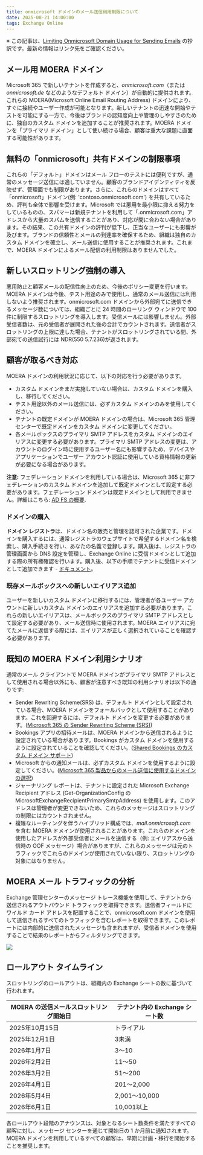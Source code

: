```yaml
---
title: onmicrosoft ドメインのメール送信利用制限について
date: 2025-08-21 14:00:00
tags: Exchange Online
---
```

※ この記事は、[Limiting Onmicrosoft Domain Usage for Sending Emails](https://techcommunity.microsoft.com/blog/exchange/limiting-onmicrosoft-domain-usage-for-sending-emails/4446167) の抄訳です。最新の情報はリンク先をご確認ください。

## メール用 MOERA ドメイン

Microsoft 365 で新しいテナントを作成すると、*onmicrosoft.com*（または *onmicrosoft.de* などのようなデフォルト ドメイン）が自動的に提供されます。これらの MOERA(Microsoft Online Email Routing Address) ドメインにより、すぐに接続やユーザー作成が可能となります。新しいテナントの迅速な開始やテストを可能にする一方で、今後はブランドの認知度向上や管理のしやすさのために、独自のカスタム ドメインを追加することが推奨されます。MOERA ドメインを「プライマリ ドメイン」として使い続ける場合、顧客は重大な課題に直面する可能性があります。

## 無料の「onmicrosoft」共有ドメインの制限事項

これらの「デフォルト」ドメインはメール フローのテストには便利ですが、通常のメッセージ送信には適していません。顧客のブランドアイデンティティを反映せず、管理面でも制限があります。さらに、これらのドメインはすべて「onmicrosoft」ドメイン(例: 'contoso.onmicrosoft.com') を共有しているため、評判も全体で影響を受けます。Microsoft では悪用を最小限に抑える努力をしているものの、スパマーは新規テナントを利用して「.onmicrosoft.com」アドレスから大量のスパムを送信することがあり、対応が間に合わない場合があります。その結果、この共有ドメインの評判が低下し、正当なユーザーにも影響が及びます。ブランドの信頼性とメールの到達率を確保するため、組織は独自のカスタム ドメインを確立し、メール送信に使用することが推奨されます。これまで、MOERA ドメインによるメール配信の利用制限はありませんでした。

## 新しいスロットリング強制の導入

悪用防止と顧客メールの配信性向上のため、今後のポリシー変更を行います。MOERA ドメインは今後、テスト用途のみで使用し、通常のメール送信には利用しないよう推奨されます。onmicrosoft.com ドメインから外部宛てに送信できるメッセージ数については、組織ごとに 24 時間のローリング ウィンドウで 100 件に制限するスロットリングを導入します。受信メールには影響しません。外部受信者数は、元の受信者が展開された後の合計でカウントされます。送信者がスロットリングの上限に達した場合、テナントがスロットリングされている間、外部宛ての送信試行には NDR(550 5.7.236)が返されます。

## 顧客が取るべき対応

MOERA ドメインの利用状況に応じて、以下の対応を行う必要があります。

- カスタム ドメインをまだ実施していない場合は、カスタム ドメインを購入し、移行してください。
- テスト用途以外のメール送信には、必ずカスタム ドメインのみを使用してください。
- テナントの既定ドメインが MOERA ドメインの場合は、Microsoft 365 管理センターで既定ドメインをカスタム ドメインに変更してください。
- 各メールボックスのプライマリ SMTP アドレスをカスタム ドメインのエイリアスに変更する必要があります。プライマリ SMTP アドレスの変更は、アカウントのログイン時に使用するユーザー名にも影響するため、デバイスやアプリケーションでユーザー アカウント認証に使用している資格情報の更新が必要になる場合があります。

**注意:** フェデレーション ドメインを利用している場合は、Microsoft 365 に非フェデレーションのカスタム ドメインを追加して既定ドメインとして設定する必要があります。フェデレーション ドメインは既定ドメインとして利用できません。詳細はこちら: [AD FS の概要](https://learn.microsoft.com/windows-server/identity/ad-fs/ad-fs-overview).

### ドメインの購入

**ドメイン レジストラ**は、ドメイン名の販売と管理を認可された企業です。ドメインを購入するには、通常レジストラのウェブサイトで希望するドメイン名を検索し、購入手続きを行い、あなたの名義で登録します。購入後は、レジストラの管理画面から DNS 設定を管理し、Exchange Online に受信ドメインとして追加する際の所有権確認を行います。購入後、以下の手順でテナントに受信ドメインとして追加できます - [ドキュメント](https://learn.microsoft.com/exchange/mail-flow-best-practices/manage-accepted-domains/manage-accepted-domains)。

### 既存メールボックスへの新しいエイリアス追加

ユーザーを新しいカスタム ドメインに移行するには、管理者が各ユーザー アカウントに新しいカスタム ドメインのエイリアスを追加する必要があります。これらの新しいエイリアスは、メールボックスのプライマリ SMTP アドレスとして設定する必要があり、メール送信時に使用されます。MOERA エイリアスに宛てたメールに返信する際には、エイリアスが正しく選択されていることを確認する必要があります。

## 既知の MOERA ドメイン利用シナリオ

通常のメール クライアントで MOERA ドメインがプライマリ SMTP アドレスとして使用される場合以外にも、顧客が注意すべき既知の利用シナリオは以下の通りです:

- Sender Rewriting Scheme(SRS) は、デフォルト ドメインとして設定されている場合、MOERA ドメインをフォールバックとして使用することがあります。これを回避するには、デフォルト ドメインを変更する必要があります。([Microsoft 365 の Sender Rewriting Scheme (SRS)](https://learn.microsoft.com/exchange/reference/sender-rewriting-scheme))
- Bookings アプリの招待メールは、MOERA ドメインから送信されるように設定されている場合があります。Bookings がカスタム ドメインを使用するように設定されていることを確認してください。([Shared Bookings のカスタム ドメイン サポート](https://learn.microsoft.com/microsoft-365/bookings/custom-domain-support))
- Microsoft からの通知メールは、必ずカスタム ドメインを使用するように設定してください。([Microsoft 365 製品からのメール送信に使用するドメインの選択](https://learn.microsoft.com/microsoft-365/admin/email/select-domain-to-use-for-email-from-microsoft-365-products))
- ジャーナリング レポートは、テナントに設定された Microsoft Exchange Recipient アドレス (Get-OrganizationConfig の MicrosoftExchangeRecipientPrimarySmtpAddress) を使用します。このアドレスは管理者が変更できないため、これらのメッセージはスロットリングの制限にはカウントされません。
- 複雑なルーティングを伴うハイブリッド構成では、*mail.onmicrosoft.com* を含む MOERA ドメインが使用されることがあります。これらのドメインを使用したアドレスが外部受信者にメールを送信する（例: エイリアスから送信時の OOF メッセージ）場合がありますが、これらのメッセージは元のトラフィックでこれらのドメインが使用されていない限り、スロットリングの対象にはなりません。

## MOERA メール トラフィックの分析

Exchange 管理センターのメッセージ トレース機能を使用して、テナントから送信されるアウトバウンド トラフィックを取得できます。送信者フィールドにワイルド カード アドレスを配置することで、onmicrosoft.com ドメインを使用して送信されるすべてのトラフィックを含むレポートを取得できます。このレポートには内部的に送信されたメッセージも含まれますが、受信者ドメインを使用することで結果のレポートからフィルタリングできます。

![](moera01.jpg)

## ロールアウト タイムライン

スロットリングのロールアウトは、組織内の Exchange シートの数に基づいて行われます。

| **MOERA の送信メールスロットリング開始日** | **テナント内の Exchange シート数** |
| --- | --- |
| 2025年10月15日 | トライアル |
| 2025年12月1日 | 3未満 |
| 2026年1月7日 | 3～10 |
| 2026年2月2日 | 11～50 |
| 2026年3月2日 | 51～200 |
| 2026年4月1日 | 201～2,000 |
| 2026年5月4日 | 2,001～10,000 |
| 2026年6月1日 | 10,001以上 |

各ロールアウト段階のアナウンスは、対象となるシート数条件を満たすすべての顧客に対し、メッセージ センターを通じて開始日の 1 か月前に通知されます。MOERA ドメインを利用しているすべての顧客は、早期に計画・移行を開始することを推奨します。
